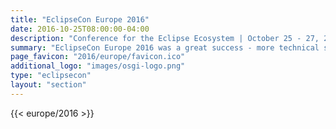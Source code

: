 ```yaml
---
title: "EclipseCon Europe 2016"
date: 2016-10-25T08:00:00-04:00
description: "Conference for the Eclipse Ecosystem | October 25 - 27, 2016 | LUDWIGSBURG, GERMANY"
summary: "EclipseCon Europe 2016 was a great success - more technical sessions, more open source projects, more BOFs, more parties, and just plain more."
page_favicon: "2016/europe/favicon.ico"
additional_logo: "images/osgi-logo.png"
type: "eclipsecon"
layout: "section"
---
```


{{< europe/2016 >}}